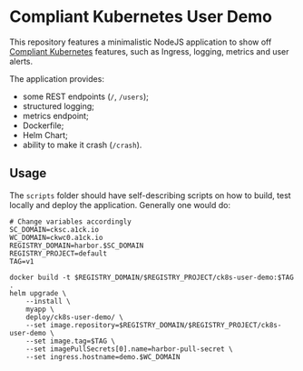 # Compliant Kubernetes User Demo

This repository features a minimalistic NodeJS application to show off [Compliant Kubernetes](https://compliantkubernetes.io) features, such as Ingress, logging, metrics and user alerts.

The application provides:

- some REST endpoints (`/`, `/users`);
- structured logging;
- metrics endpoint;
- Dockerfile;
- Helm Chart;
- ability to make it crash (`/crash`).

## Usage

The `scripts` folder should have self-describing scripts on how to build, test locally and deploy the application. Generally one would do:

```
# Change variables accordingly
SC_DOMAIN=cksc.a1ck.io
WC_DOMAIN=ckwc0.a1ck.io
REGISTRY_DOMAIN=harbor.$SC_DOMAIN
REGISTRY_PROJECT=default
TAG=v1

docker build -t $REGISTRY_DOMAIN/$REGISTRY_PROJECT/ck8s-user-demo:$TAG .
helm upgrade \
    --install \
    myapp \
    deploy/ck8s-user-demo/ \
    --set image.repository=$REGISTRY_DOMAIN/$REGISTRY_PROJECT/ck8s-user-demo \
    --set image.tag=$TAG \
    --set imagePullSecrets[0].name=harbor-pull-secret \
    --set ingress.hostname=demo.$WC_DOMAIN
```
